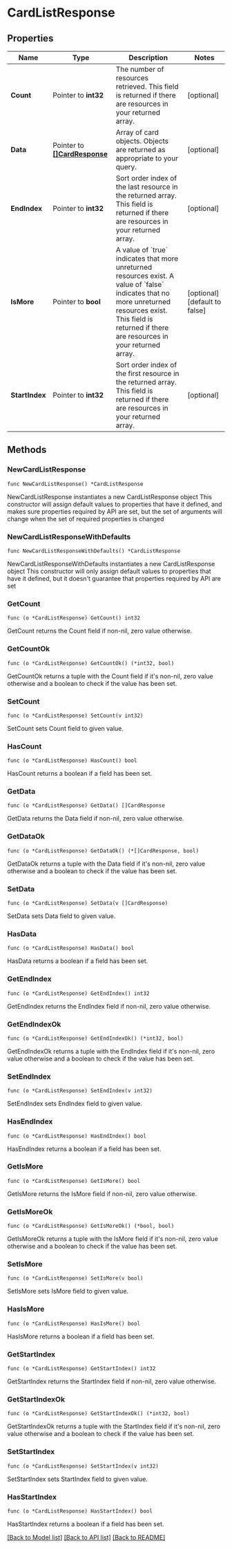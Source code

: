 # CardListResponse

## Properties

Name | Type | Description | Notes
------------ | ------------- | ------------- | -------------
**Count** | Pointer to **int32** | The number of resources retrieved.  This field is returned if there are resources in your returned array. | [optional] 
**Data** | Pointer to [**[]CardResponse**](CardResponse.md) | Array of card objects.  Objects are returned as appropriate to your query. | [optional] 
**EndIndex** | Pointer to **int32** | Sort order index of the last resource in the returned array.  This field is returned if there are resources in your returned array. | [optional] 
**IsMore** | Pointer to **bool** | A value of &#x60;true&#x60; indicates that more unreturned resources exist. A value of &#x60;false&#x60; indicates that no more unreturned resources exist.  This field is returned if there are resources in your returned array. | [optional] [default to false]
**StartIndex** | Pointer to **int32** | Sort order index of the first resource in the returned array.  This field is returned if there are resources in your returned array. | [optional] 

## Methods

### NewCardListResponse

`func NewCardListResponse() *CardListResponse`

NewCardListResponse instantiates a new CardListResponse object
This constructor will assign default values to properties that have it defined,
and makes sure properties required by API are set, but the set of arguments
will change when the set of required properties is changed

### NewCardListResponseWithDefaults

`func NewCardListResponseWithDefaults() *CardListResponse`

NewCardListResponseWithDefaults instantiates a new CardListResponse object
This constructor will only assign default values to properties that have it defined,
but it doesn't guarantee that properties required by API are set

### GetCount

`func (o *CardListResponse) GetCount() int32`

GetCount returns the Count field if non-nil, zero value otherwise.

### GetCountOk

`func (o *CardListResponse) GetCountOk() (*int32, bool)`

GetCountOk returns a tuple with the Count field if it's non-nil, zero value otherwise
and a boolean to check if the value has been set.

### SetCount

`func (o *CardListResponse) SetCount(v int32)`

SetCount sets Count field to given value.

### HasCount

`func (o *CardListResponse) HasCount() bool`

HasCount returns a boolean if a field has been set.

### GetData

`func (o *CardListResponse) GetData() []CardResponse`

GetData returns the Data field if non-nil, zero value otherwise.

### GetDataOk

`func (o *CardListResponse) GetDataOk() (*[]CardResponse, bool)`

GetDataOk returns a tuple with the Data field if it's non-nil, zero value otherwise
and a boolean to check if the value has been set.

### SetData

`func (o *CardListResponse) SetData(v []CardResponse)`

SetData sets Data field to given value.

### HasData

`func (o *CardListResponse) HasData() bool`

HasData returns a boolean if a field has been set.

### GetEndIndex

`func (o *CardListResponse) GetEndIndex() int32`

GetEndIndex returns the EndIndex field if non-nil, zero value otherwise.

### GetEndIndexOk

`func (o *CardListResponse) GetEndIndexOk() (*int32, bool)`

GetEndIndexOk returns a tuple with the EndIndex field if it's non-nil, zero value otherwise
and a boolean to check if the value has been set.

### SetEndIndex

`func (o *CardListResponse) SetEndIndex(v int32)`

SetEndIndex sets EndIndex field to given value.

### HasEndIndex

`func (o *CardListResponse) HasEndIndex() bool`

HasEndIndex returns a boolean if a field has been set.

### GetIsMore

`func (o *CardListResponse) GetIsMore() bool`

GetIsMore returns the IsMore field if non-nil, zero value otherwise.

### GetIsMoreOk

`func (o *CardListResponse) GetIsMoreOk() (*bool, bool)`

GetIsMoreOk returns a tuple with the IsMore field if it's non-nil, zero value otherwise
and a boolean to check if the value has been set.

### SetIsMore

`func (o *CardListResponse) SetIsMore(v bool)`

SetIsMore sets IsMore field to given value.

### HasIsMore

`func (o *CardListResponse) HasIsMore() bool`

HasIsMore returns a boolean if a field has been set.

### GetStartIndex

`func (o *CardListResponse) GetStartIndex() int32`

GetStartIndex returns the StartIndex field if non-nil, zero value otherwise.

### GetStartIndexOk

`func (o *CardListResponse) GetStartIndexOk() (*int32, bool)`

GetStartIndexOk returns a tuple with the StartIndex field if it's non-nil, zero value otherwise
and a boolean to check if the value has been set.

### SetStartIndex

`func (o *CardListResponse) SetStartIndex(v int32)`

SetStartIndex sets StartIndex field to given value.

### HasStartIndex

`func (o *CardListResponse) HasStartIndex() bool`

HasStartIndex returns a boolean if a field has been set.


[[Back to Model list]](../README.md#documentation-for-models) [[Back to API list]](../README.md#documentation-for-api-endpoints) [[Back to README]](../README.md)



